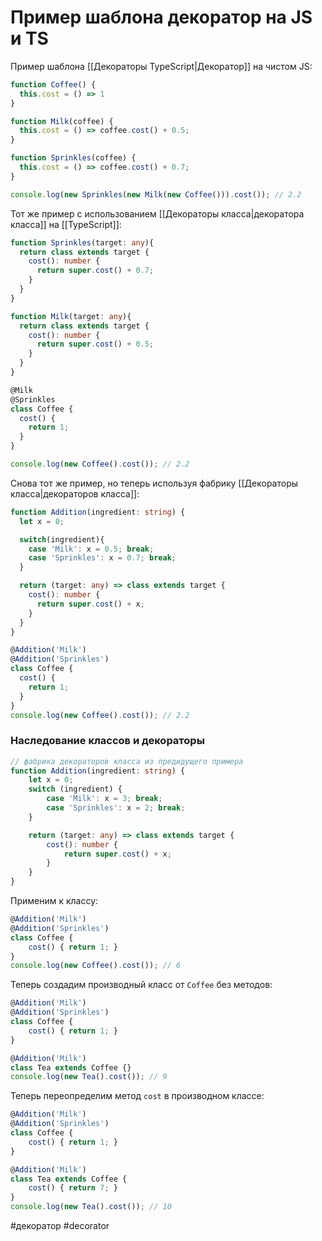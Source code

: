# Пример шаблона декоратор на JS и TS

Пример шаблона [[Декораторы TypeScript|Декоратор]] на чистом JS:

```js
function Coffee() {
  this.cost = () => 1
}

function Milk(coffee) {
  this.cost = () => coffee.cost() + 0.5;
}

function Sprinkles(coffee) {
  this.cost = () => coffee.cost() + 0.7;
}

console.log(new Sprinkles(new Milk(new Coffee())).cost()); // 2.2
```

Тот же пример с использованием [[Декораторы класса|декоратора класса]] на [[TypeScript]]:

```ts
function Sprinkles(target: any){
  return class extends target {
    cost(): number {
      return super.cost() + 0.7;
    }
  }
}

function Milk(target: any){
  return class extends target {
    cost(): number {
      return super.cost() + 0.5;
    }
  }
}

@Milk
@Sprinkles
class Coffee {
  cost() {
    return 1;
  }
}

console.log(new Coffee().cost()); // 2.2
```

Снова тот же пример, но теперь используя фабрику [[Декораторы класса|декораторов класса]]:

```ts
function Addition(ingredient: string) {
  let x = 0;

  switch(ingredient){
    case 'Milk': x = 0.5; break;
    case 'Sprinkles': x = 0.7; break;
  }

  return (target: any) => class extends target {
    cost(): number {
      return super.cost() + x;
    }
  }
}

@Addition('Milk')
@Addition('Sprinkles')
class Coffee {
  cost() {
    return 1;
  }
}
console.log(new Coffee().cost()); // 2.2
```

### Наследование классов и декораторы

```ts
// фабрика декораторов класса из предидущего примера
function Addition(ingredient: string) {
    let x = 0;
    switch (ingredient) {
        case 'Milk': x = 3; break;
        case 'Sprinkles': x = 2; break;
    }

    return (target: any) => class extends target {
        cost(): number {
            return super.cost() + x;
        }
    }
}
```

Применим к классу:
```ts
@Addition('Milk')
@Addition('Sprinkles')
class Coffee {
    cost() { return 1; }
}
console.log(new Coffee().cost()); // 6
```

Теперь создадим производный класс от `Coffee` без методов:

```ts
@Addition('Milk')
@Addition('Sprinkles')
class Coffee {
    cost() { return 1; }
}

@Addition('Milk')
class Tea extends Coffee {}
console.log(new Tea().cost()); // 9
```

Теперь переопределим метод `cost` в производном классе:

```ts
@Addition('Milk')
@Addition('Sprinkles')
class Coffee {
    cost() { return 1; }
}

@Addition('Milk')
class Tea extends Coffee {
	cost() { return 7; }
}
console.log(new Tea().cost()); // 10
```

#декоратор #decorator